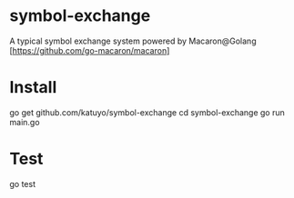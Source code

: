 # symbol-exchange
A typical symbol exchange system powered by Macaron@Golang [https://github.com/go-macaron/macaron]

# Install
go get github.com/katuyo/symbol-exchange 
cd symbol-exchange
go run main.go

# Test
go test
